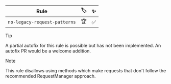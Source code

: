 | Rule | 🏷️ | ✨ |
| ---- | -- | -- |
| `no-legacy-request-patterns` | 🏆 | ✅ |

> [!TIP]
> A partial autofix for this rule is possible but has not been implemented.
> An autofix PR would be a welcome addition.

> [!Note]
> This rule disallows using methods which make requests that don't follow the
> recommended RequestManager approach.


